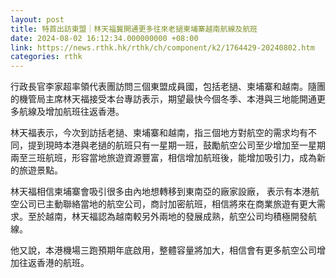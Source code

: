 ```yaml
---
layout: post
title: 特首出訪東盟｜林天福冀開通更多往來老撾柬埔寨越南航線及航班
date: 2024-08-02 16:12:34.000000000 +08:00
link: https://news.rthk.hk/rthk/ch/component/k2/1764429-20240802.htm
categories: rthk
---
```


行政長官李家超率領代表團訪問三個東盟成員國，包括老撾、柬埔寨和越南。隨團的機管局主席林天福接受本台專訪表示，期望最快今個冬季、本港與三地能開通更多航線及增加航班往返香港。

林天福表示，今次到訪括老撾、柬埔寨和越南，指三個地方對航空的需求均有不同，提到現時本港與老撾的航班只有一星期一班，鼓勵航空公司至少增加至一星期兩至三班航班，形容當地旅遊資源豐富，相信增加航班後，能增加吸引力，成為新的旅遊景點。

林天福相信柬埔寨會吸引很多由內地想轉移到東南亞的廠家設廠， 表示有本港航空公司已主動聯絡當地的航空公司，商討加密航班，相信將來在商業旅遊有更大需求。至於越南，林天福認為越南較另外兩地的發展成熟，航空公司均積極開發航線。

他又說，本港機場三跑預期年底啟用，整體容量將加大，相信會有更多航空公司增加往返香港的航班。
